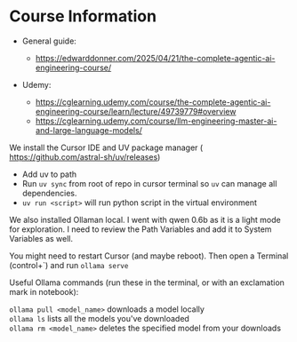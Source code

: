 
# Course Information

- General guide: 
	- https://edwarddonner.com/2025/04/21/the-complete-agentic-ai-engineering-course/
	
- Udemy:
	- https://cglearning.udemy.com/course/the-complete-agentic-ai-engineering-course/learn/lecture/49739779#overview
	- https://cglearning.udemy.com/course/llm-engineering-master-ai-and-large-language-models/
	
We install the Cursor IDE and UV package manager ( https://github.com/astral-sh/uv/releases)

- Add uv to path
- Run `uv sync` from root of repo in cursor terminal so `uv` can manage all dependencies.
- `uv run <script>`  will run python script in the virtual environment


We also installed Ollaman local. I went with qwen 0.6b as it is a light mode for exploration.
I need to review the Path Variables and add it to System Variables as well.

You might need to restart Cursor (and maybe reboot). Then open a Terminal (control+\`) and run `ollama serve`

Useful Ollama commands (run these in the terminal, or with an exclamation mark in notebook):

`ollama pull <model_name>` downloads a model locally  
`ollama ls` lists all the models you've downloaded  
`ollama rm <model_name>` deletes the specified model from your downloads
 